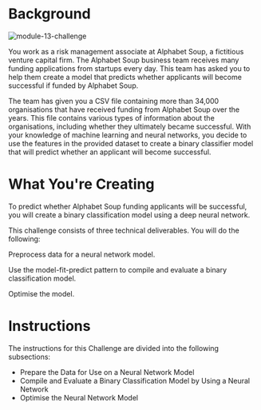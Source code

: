 # Background

![module-13-challenge](Images/module12_background.JPG)

You work as a risk management associate at Alphabet Soup, a fictitious venture capital firm. The Alphabet Soup business team receives many funding applications from startups every day. This team has asked you to help them create a model that predicts whether applicants will become successful if funded by Alphabet Soup.

The team has given you a CSV file containing more than 34,000 organisations that have received funding from Alphabet Soup over the years. This file contains various types of information about the organisations, including whether they ultimately became successful. With your knowledge of machine learning and neural networks, you decide to use the features in the provided dataset to create a binary classifier model that will predict whether an applicant will become successful.

# What You're Creating
To predict whether Alphabet Soup funding applicants will be successful, you will create a binary classification model using a deep neural network.

This challenge consists of three technical deliverables. You will do the following:

Preprocess data for a neural network model.

Use the model-fit-predict pattern to compile and evaluate a binary classification model.

Optimise the model.

# Instructions
The instructions for this Challenge are divided into the following subsections:

* Prepare the Data for Use on a Neural Network Model
* Compile and Evaluate a Binary Classification Model by Using a Neural Network
* Optimise the Neural Network Model

